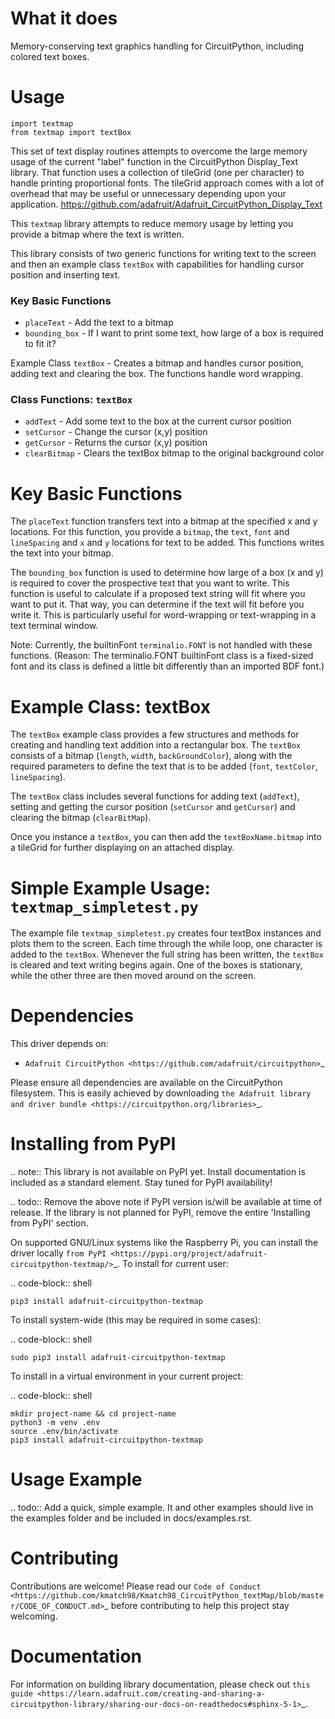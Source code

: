 

# What it does
Memory-conserving text graphics handling for CircuitPython, including colored text boxes.

# Usage

    import textmap
    from textmap import textBox

This set of text display routines attempts to overcome the large memory usage of the current "label" function in the CircuitPython Display_Text library.  That function uses a collection of tileGrid (one per character) to handle printing proportional fonts.  The tileGrid approach comes with a lot of overhead that may be useful or unnecessary depending upon your application.
https://github.com/adafruit/Adafruit_CircuitPython_Display_Text

This `textmap` library attempts to reduce memory usage by letting you provide a bitmap where the text is written.

This library consists of two generic functions for writing text to the screen and then an example class `textBox` with capabilities for handling cursor position and inserting text.

### Key Basic Functions
- `placeText` - Add the text to a bitmap
- `bounding_box` - If I want to print some text, how large of a box is required to fit it?


Example Class `textBox` - Creates a bitmap and handles cursor position, adding text and clearing the box. The functions handle word wrapping.

### Class Functions: `textBox` 
- `addText` - Add some text to the box at the current cursor position
- `setCursor` - Change the cursor (x,y) position
- `getCursor` - Returns the cursor (x,y) position
- `clearBitmap` - Clears the textBox bitmap to the original background color


# Key Basic Functions
The `placeText` function transfers text into a bitmap at the specified x and y locations.  For this function, you provide a `bitmap`, the `text`, `font` and `lineSpacing` and `x` and `y` locations for text to be added.  This functions writes the text into your bitmap.

The `bounding_box` function is used to determine how large of a box (x and y) is required to cover the prospective text that you want to write.  This function is useful to calculate if a proposed text string will fit where you want to put it.  That way, you can determine if the text will fit before you write it.  This is particularly useful for word-wrapping or text-wrapping in a text terminal window.

Note: Currently, the builtinFont `terminalio.FONT` is not handled with these functions.  (Reason: The terminalio.FONT builtinFont class is a fixed-sized font and its class is defined a little bit differently than an imported BDF font.)

# Example Class: textBox

The `textBox` example class provides a few structures and methods for creating and handling text addition into a rectangular box.  The `textBox` consists of a bitmap (`length`, `width`, `backGroundColor`), along with the required parameters to define the text that is to be added 
(`font`, `textColor`, `lineSpacing`).

The `textBox` class includes several functions for adding text (`addText`), setting and getting the cursor position (`setCursor` and `getCursor`) and clearing the bitmap (`clearBitMap`).

Once you instance a `textBox`, you can then add the `textBoxName.bitmap` into a tileGrid for further displaying on an attached display.

# Simple Example Usage: `textmap_simpletest.py`

The example file `textmap_simpletest.py` creates four textBox instances and plots them to the screen.  Each time through the while loop, one character is added to the `textBox`.  Whenever the full string has been written, the `textBox` is cleared and text writing begins again.  One of the boxes is stationary, while the other three are then moved around on the screen.  


Dependencies
=============
This driver depends on:

* `Adafruit CircuitPython <https://github.com/adafruit/circuitpython>`_

Please ensure all dependencies are available on the CircuitPython filesystem.
This is easily achieved by downloading
`the Adafruit library and driver bundle <https://circuitpython.org/libraries>`_.

Installing from PyPI
=====================
.. note:: This library is not available on PyPI yet. Install documentation is included
   as a standard element. Stay tuned for PyPI availability!

.. todo:: Remove the above note if PyPI version is/will be available at time of release.
   If the library is not planned for PyPI, remove the entire 'Installing from PyPI' section.

On supported GNU/Linux systems like the Raspberry Pi, you can install the driver locally `from
PyPI <https://pypi.org/project/adafruit-circuitpython-textmap/>`_. To install for current user:

.. code-block:: shell

    pip3 install adafruit-circuitpython-textmap

To install system-wide (this may be required in some cases):

.. code-block:: shell

    sudo pip3 install adafruit-circuitpython-textmap

To install in a virtual environment in your current project:

.. code-block:: shell

    mkdir project-name && cd project-name
    python3 -m venv .env
    source .env/bin/activate
    pip3 install adafruit-circuitpython-textmap

Usage Example
=============

.. todo:: Add a quick, simple example. It and other examples should live in the examples folder and be included in docs/examples.rst.

Contributing
============

Contributions are welcome! Please read our `Code of Conduct
<https://github.com/kmatch98/Kmatch98_CircuitPython_textMap/blob/master/CODE_OF_CONDUCT.md>`_
before contributing to help this project stay welcoming.

Documentation
=============

For information on building library documentation, please check out `this guide <https://learn.adafruit.com/creating-and-sharing-a-circuitpython-library/sharing-our-docs-on-readthedocs#sphinx-5-1>`_.
